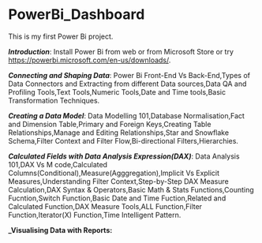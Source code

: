 # PowerBi_Dashboard
This is my first Power Bi project.

_**Introduction**_: Install Power Bi from web or from Microsoft Store or try https://powerbi.microsoft.com/en-us/downloads/.

_**Connecting and Shaping Data**_: Power Bi Front-End Vs Back-End,Types of Data Connectors and Extracting from different Data sources,Data QA and Profiling Tools,Text Tools,Numeric Tools,Date and Time tools,Basic Transformation Techniques.

**_Creating a Data Model_**: Data Modelling 101,Database Normalisation,Fact and Dimension Table,Primary and Foreign Keys,Creating Table Relationships,Manage and Editing Relationships,Star and Snowflake Schema,Filter Context and Filter Flow,Bi-directional Filters,Hierarchies.

**_Calculated Fields with Data Analysis Expression(DAX)_**: Data Analysis 101,DAX Vs M code,Calculated Columns(Conditional),Measure(Agggregation),Implicit Vs Explicit Measures,Understanding Filter Context,Step-by-Step DAX Measure Calculation,DAX Syntax & Operators,Basic Math & Stats Functions,Counting Fucntion,Switch Function,Basic Date and Time Fuction,Related and Calculated Function,DAX Measure Tools,ALL Function,Filter Function,Iterator(X) Function,Time Intelligent Pattern.

**_Visualising Data with Reports:** 
